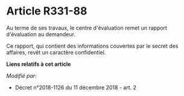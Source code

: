 # Article R331-88

Au terme de ses travaux, le centre d'évaluation remet un rapport d'évaluation au demandeur.

Ce rapport, qui contient des informations couvertes par le secret des affaires, revêt un caractère confidentiel.

**Liens relatifs à cet article**

_Modifié par_:

  - Décret n°2018-1126 du 11 décembre 2018 - art. 2
